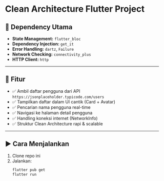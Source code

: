 # Clean Architecture Flutter Project

## 🔧 Dependency Utama

- **State Management:** `flutter_bloc`
- **Dependency Injection:** `get_it`
- **Error Handling:** `dartz`, `Failure`
- **Network Checking:** `connectivity_plus`
- **HTTP Client:** `http`

---

## 🚀 Fitur

- ✅ Ambil daftar pengguna dari API `https://jsonplaceholder.typicode.com/users`
- ✅ Tampilkan daftar dalam UI cantik (Card + Avatar)
- ✅ Pencarian nama pengguna real-time
- ✅ Navigasi ke halaman detail pengguna
- ✅ Handling koneksi internet (NetworkInfo)
- ✅ Struktur Clean Architecture rapi & scalable

---

## ▶️ Cara Menjalankan

1. Clone repo ini
2. Jalankan:
   ```bash
   flutter pub get
   flutter run

